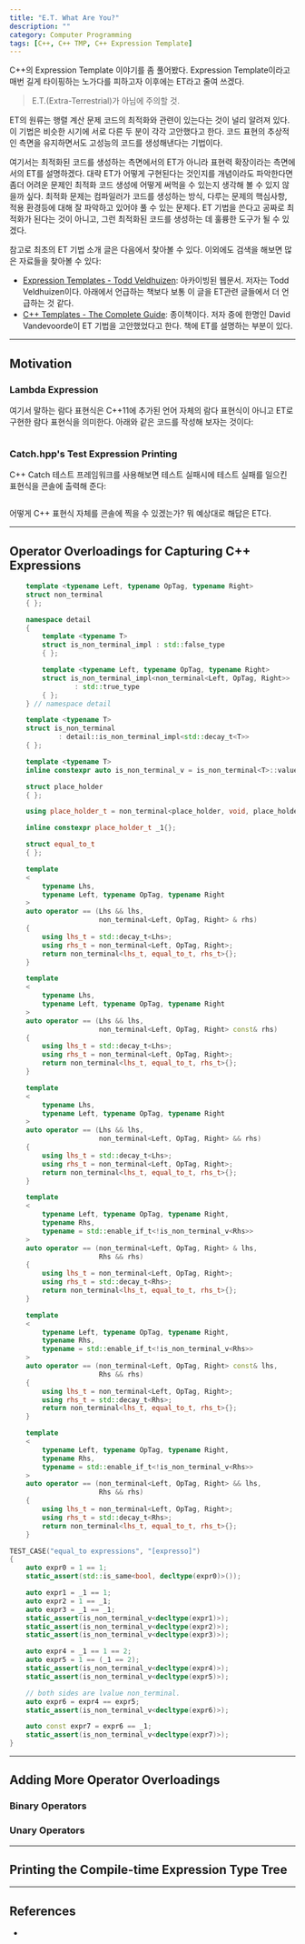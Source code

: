 ```yaml
---
title: "E.T. What Are You?"
description: ""
category: Computer Programming
tags: [C++, C++ TMP, C++ Expression Template]
---
```


C++의 Expression Template 이야기를 좀 풀어봤다. Expression Template이라고 매번 길게 타이핑하는 노가다를 피하고자 이후에는 ET라고 줄여 쓰겠다.

> E.T.(Extra-Terrestrial)가 아님에 주의할 것.

ET의 원류는 행렬 계산 문제 코드의 최적화와 관련이 있는다는 것이 널리 알려져 있다. 이 기법은 비슷한 시기에 서로 다른 두 분이 각각 고안했다고 한다. 코드 표현의 추상적인 측면을 유지하면서도 고성능의 코드를 생성해낸다는 기법이다.

여기서는 최적화된 코드를 생성하는 측면에서의 ET가 아니라 표현력 확장이라는 측면에서의 ET를 설명하겠다. 대략 ET가 어떻게 구현된다는 것인지를 개념이라도 파악한다면 좀더 어려운 문제인 최적화 코드 생성에 어떻게 써먹을 수 있는지 생각해 볼 수 있지 않을까 싶다. 최적화 문제는 컴파일러가 코드를 생성하는 방식, 다루는 문제의 핵심사항, 적용 환경등에 대해 잘 파악하고 있어야 풀 수 있는 문제다. ET 기법을 쓴다고 공짜로 최적화가 된다는 것이 아니고, 그런 최적화된 코드를 생성하는 데 훌륭한 도구가 될 수 있겠다.

참고로 최초의 ET 기법 소개 글은 다음에서 찾아볼 수 있다. 이외에도 검색을 해보면 많은 자료들을 찾아볼 수 있다:

+ [Expression Templates - Todd Veldhuizen](https://web.archive.org/web/20050210090012/http://osl.iu.edu/~tveldhui/papers/Expression-Templates/exprtmpl.html): 아카이빙된 웹문서. 저자는 Todd Veldhuizen이다. 아래에서 언급하는 책보다 보통 이 글을 ET관련 글들에서 더 언급하는 것 같다.
+ [C++ Templates - The Complete Guide](http://www.josuttis.com/tmplbook/tmplbook.html): 종이책이다. 저자 중에 한명인 David Vandevoorde이 ET 기법을 고안했었다고 한다. 책에 ET를 설명하는 부분이 있다.

---

## Motivation

### Lambda Expression

여기서 말하는 람다 표현식은 C++11에 추가된 언어 자체의 람다 표현식이 아니고 ET로 구현한 람다 표현식을 의미한다. 아래와 같은 코드를 작성해 보자는 것이다:

```cpp
```

### Catch.hpp's Test Expression Printing

C++ Catch 테스트 프레임워크를 사용해보면 테스트 실패시에 테스트 실패를 일으킨 표현식을 콘솔에 출력해 준다:

```cpp
```

어떻게 C++ 표현식 자체를 콘솔에 찍을 수 있겠는가? 뭐 예상대로 해답은 ET다.

---

## Operator Overloadings for Capturing C++ Expressions

```cpp
    template <typename Left, typename OpTag, typename Right>
    struct non_terminal
    { };
```

```cpp
    namespace detail
    {
        template <typename T>
        struct is_non_terminal_impl : std::false_type
        { };

        template <typename Left, typename OpTag, typename Right>
        struct is_non_terminal_impl<non_terminal<Left, OpTag, Right>>
                : std::true_type
        { };
    } // namespace detail

    template <typename T>
    struct is_non_terminal
            : detail::is_non_terminal_impl<std::decay_t<T>>
    { };

    template <typename T>
    inline constexpr auto is_non_terminal_v = is_non_terminal<T>::value;
```

```cpp
    struct place_holder
    { };

    using place_holder_t = non_terminal<place_holder, void, place_holder>;

    inline constexpr place_holder_t _1{};
```

```cpp
    struct equal_to_t
    { };
```

```cpp
    template
    <
        typename Lhs,
        typename Left, typename OpTag, typename Right
    >
    auto operator == (Lhs && lhs,
                      non_terminal<Left, OpTag, Right> & rhs)
    {
        using lhs_t = std::decay_t<Lhs>;
        using rhs_t = non_terminal<Left, OpTag, Right>;
        return non_terminal<lhs_t, equal_to_t, rhs_t>{};
    }

    template
    <
        typename Lhs,
        typename Left, typename OpTag, typename Right
    >
    auto operator == (Lhs && lhs,
                      non_terminal<Left, OpTag, Right> const& rhs)
    {
        using lhs_t = std::decay_t<Lhs>;
        using rhs_t = non_terminal<Left, OpTag, Right>;
        return non_terminal<lhs_t, equal_to_t, rhs_t>{};
    }

    template
    <
        typename Lhs,
        typename Left, typename OpTag, typename Right
    >
    auto operator == (Lhs && lhs,
                      non_terminal<Left, OpTag, Right> && rhs)
    {
        using lhs_t = std::decay_t<Lhs>;
        using rhs_t = non_terminal<Left, OpTag, Right>;
        return non_terminal<lhs_t, equal_to_t, rhs_t>{};
    }
```

```cpp
    template
    <
        typename Left, typename OpTag, typename Right,
        typename Rhs,
        typename = std::enable_if_t<!is_non_terminal_v<Rhs>>
    >
    auto operator == (non_terminal<Left, OpTag, Right> & lhs,
                      Rhs && rhs)
    {
        using lhs_t = non_terminal<Left, OpTag, Right>;
        using rhs_t = std::decay_t<Rhs>;
        return non_terminal<lhs_t, equal_to_t, rhs_t>{};
    }

    template
    <
        typename Left, typename OpTag, typename Right,
        typename Rhs,
        typename = std::enable_if_t<!is_non_terminal_v<Rhs>>
    >
    auto operator == (non_terminal<Left, OpTag, Right> const& lhs,
                      Rhs && rhs)
    {
        using lhs_t = non_terminal<Left, OpTag, Right>;
        using rhs_t = std::decay_t<Rhs>;
        return non_terminal<lhs_t, equal_to_t, rhs_t>{};
    }

    template
    <
        typename Left, typename OpTag, typename Right,
        typename Rhs,
        typename = std::enable_if_t<!is_non_terminal_v<Rhs>>
    >
    auto operator == (non_terminal<Left, OpTag, Right> && lhs,
                      Rhs && rhs)
    {
        using lhs_t = non_terminal<Left, OpTag, Right>;
        using rhs_t = std::decay_t<Rhs>;
        return non_terminal<lhs_t, equal_to_t, rhs_t>{};
    }
```

```cpp
TEST_CASE("equal_to expressions", "[expresso]")
{
    auto expr0 = 1 == 1;
    static_assert(std::is_same<bool, decltype(expr0)>());

    auto expr1 = _1 == 1;
    auto expr2 = 1 == _1;
    auto expr3 = _1 == _1;
    static_assert(is_non_terminal_v<decltype(expr1)>);
    static_assert(is_non_terminal_v<decltype(expr2)>);
    static_assert(is_non_terminal_v<decltype(expr3)>);

    auto expr4 = _1 == 1 == 2;
    auto expr5 = 1 == (_1 == 2);
    static_assert(is_non_terminal_v<decltype(expr4)>);
    static_assert(is_non_terminal_v<decltype(expr5)>);

    // both sides are lvalue non_terminal.
    auto expr6 = expr4 == expr5;
    static_assert(is_non_terminal_v<decltype(expr6)>);

    auto const expr7 = expr6 == _1;
    static_assert(is_non_terminal_v<decltype(expr7)>);
}
```

---

## Adding More Operator Overloadings

### Binary Operators

### Unary Operators

---

## Printing the Compile-time Expression Type Tree

---

## References

+ 
